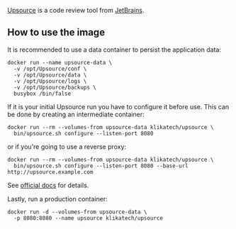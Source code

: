 [Upsource](https://www.jetbrains.com/upsource/) is a code review tool from [JetBrains](https://www.jetbrains.com/).

## How to use the image

It is recommended to use a data container to persist the application data:

```
docker run --name upsource-data \
  -v /opt/Upsource/conf \
  -v /opt/Upsource/data \
  -v /opt/Upsource/logs \
  -v /opt/Upsource/backups \
  busybox /bin/false
```

If it is your initial Upsource run you have to configure it before use. This can be done by creating an intermediate container:

```
docker run --rm --volumes-from upsource-data klikatech/upsource \
  bin/upsource.sh configure --listen-port 8080
```

or if you're going to use a reverse proxy:

```
docker run --rm --volumes-from upsource-data klikatech/upsource \
  bin/upsource.sh configure --listen-port 8080 --base-url http://upsource.example.com
```

See [official docs](https://www.jetbrains.com/upsource/help/1.0/install_config.html) for details.

Lastly, run a production container:

```
docker run -d --volumes-from upsource-data \
  -p 8080:8080 --name upsource klikatech/upsource
```
